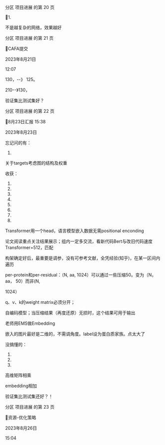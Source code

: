 分区 项目进展 的第 20 页

1.

不是越复杂的网络，效果越好

分区 项目进展 的第 21 页

CAFA提交

2023年8月21日

12:07



130，--》 125。

210--》130，

验证集比测试集好？



分区 项目进展 的第 22 页

8月23日汇报
15:38

2023年8月23日

忘记问的有：

1.

关于targets考虑图的结构及权重

收获：

1.

2.

3.

4.

5.

6.

7.

8.

Transformer用一个head，语言模型嵌入数据无需positional enconding

论文阅读重点关注结果展示；组内一定多交流，看新代码Bert与改旧代码速度Transformer=512，匹配

构架确定好后，最重要是调参，没有可参考文献，全凭经验(知乎)，在某一区间内遍历

per-protein和per-residual：（N, aa, 1024）可以通过一些压缩50。变为（N，aa， 50）而非(N,

1024）

q、v、k的weight matrix必须分开；

自编码模型；当压缩结果（再度还原）无损时，这个结果可用于输出

老师用EMS做Embedding

嵌入的图片最好是二维的，不需调角度。label设为蛋白质家族。点太大了

没搞懂的：

1.

2.

3.

高维矩阵相乘

embedding相加

验证集比测试集还好？！

分区 项目进展 的第 23 页

资源-优化策略

2023年8月26日

15:04